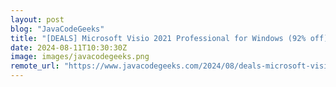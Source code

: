 ```yaml
---
layout: post
blog: "JavaCodeGeeks"
title: "[DEALS] Microsoft Visio 2021 Professional for Windows (92% off) & Other Deals Up To 98% Off – Offers End Soon!"
date: 2024-08-11T10:30:30Z
image: images/javacodegeeks.png
remote_url: "https://www.javacodegeeks.com/2024/08/deals-microsoft-visio-2021-professional-for-windows-92-off-other-deals-up-to-98-off-offers-end-soon-2.html"
---
```

